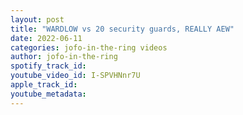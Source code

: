 ```yaml
---
layout: post
title: "WARDLOW vs 20 security guards, REALLY AEW"
date: 2022-06-11
categories: jofo-in-the-ring videos
author: jofo-in-the-ring
spotify_track_id: 
youtube_video_id: I-SPVHNnr7U
apple_track_id: 
youtube_metadata: 
---
```

